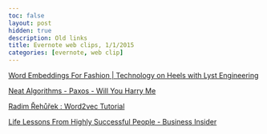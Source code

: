 ```yaml
---
toc: false
layout: post
hidden: true
description: Old links
title: Evernote web clips, 1/1/2015
categories: [evernote, web clip]
---
```


[Word Embeddings For Fashion | Technology on Heels with Lyst Engineering](https://making.lyst.com/2014/11/11/word-embeddings-for-fashion/)

[Neat Algorithms - Paxos - Will You Harry Me](http://harry.me/blog/2014/12/27/neat-algorithms-paxos/)

[Radim Řehůřek : Word2vec Tutorial](https://rare-technologies.com/word2vec-tutorial/)

[Life Lessons From Highly Successful People - Business Insider](http://www.businessinsider.com/life-lessons-from-highly-successful-people-2014-12)

